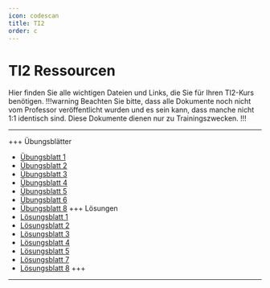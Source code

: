 ```yaml
---
icon: codescan
title: TI2
order: c
---
```

# TI2 Ressourcen
Hier finden Sie alle wichtigen Dateien und Links, die Sie für Ihren TI2-Kurs benötigen. 
!!!warning
Beachten Sie bitte, dass alle Dokumente noch nicht vom Professor veröffentlicht wurden und es sein kann, dass manche nicht 1:1 identisch sind. Diese Dokumente dienen nur zu Trainingszwecken.
!!!

---
+++ Übungsblätter
- [Übungsblatt 1](https://file.notion.so/f/f/14eb9d1c-3644-4fe5-8da8-0a750d05f18b/0d45cf73-4038-44f6-94a8-e1971073bb2a/Aufgabenblatt_01.pdf?id=0749bda7-6e95-4352-8ccc-26394b1fd573&table=block&spaceId=14eb9d1c-3644-4fe5-8da8-0a750d05f18b&expirationTimestamp=1715896800000&signature=xHbD5lFHBN81B1Mx0KV8PXDe_pm3SyoY2FEbeN0x_6I&downloadName=Blatt+01.pdf)
- [Übungsblatt 2](https://file.notion.so/f/f/14eb9d1c-3644-4fe5-8da8-0a750d05f18b/5364db22-a1c8-4f74-baa6-6a2909e2759b/Aufgabenblatt_02.pdf?id=bffbaf73-da7d-492e-863c-5a242ebd888e&table=block&spaceId=14eb9d1c-3644-4fe5-8da8-0a750d05f18b&expirationTimestamp=1715896800000&signature=T0KvNUxfmyVTJqVFM3sGAVnhn7So3zucsOsoCnu1dYI&downloadName=Blatt+02.pdf)
- [Übungsblatt 3](https://file.notion.so/f/f/14eb9d1c-3644-4fe5-8da8-0a750d05f18b/ce73081e-b4cb-407e-86b2-650bdb0ba7be/Aufgabenblatt_03.pdf?id=e25eaca8-adf6-4c70-b972-c671e619e865&table=block&spaceId=14eb9d1c-3644-4fe5-8da8-0a750d05f18b&expirationTimestamp=1715896800000&signature=6g2JlKY_Qw7bN75ZaoqDLohziVgx6OuAMcMB1cdLkjg&downloadName=Blatt+03.pdf)
- [Übungsblatt 4](https://file.notion.so/f/f/14eb9d1c-3644-4fe5-8da8-0a750d05f18b/5933ed93-997e-483a-a745-c15f2366fd44/ti-2-aufgaben-04.pdf?id=8daebce0-6cfc-4175-a08a-9b5c02a0dbd9&table=block&spaceId=14eb9d1c-3644-4fe5-8da8-0a750d05f18b&expirationTimestamp=1715896800000&signature=7X4dNqvLmQjB8Bj20ZOGav654csAxI-V4ug_TGIK6W8&downloadName=ti-2-aufgaben-04.pdf)
- [Übungsblatt 5](https://file.notion.so/f/f/14eb9d1c-3644-4fe5-8da8-0a750d05f18b/d198c96b-1801-4abc-b8c9-4bd090b887cb/Blatt_5.pdf?id=a00712b4-3dd3-4626-8089-92411feb12de&table=block&spaceId=14eb9d1c-3644-4fe5-8da8-0a750d05f18b&expirationTimestamp=1715896800000&signature=VzzqtoXpZlg237M5RzJPe1Gx16xgMxj14HHwZ1ZHCJY&downloadName=Blatt+5.pdf)
- [Übungsblatt 6](https://file.notion.so/f/f/14eb9d1c-3644-4fe5-8da8-0a750d05f18b/a021a1eb-42fb-47cc-a0e6-f67a8794b928/Blatt_6.pdf?id=041e2236-6c60-4981-8b2a-4523315c2d76&table=block&spaceId=14eb9d1c-3644-4fe5-8da8-0a750d05f18b&expirationTimestamp=1715896800000&signature=jcDzQ115sVulgUqibga2sMjhqb0O_VvUuXV9nIirtC8&downloadName=Blatt+6.pdf)
- [Übungsblatt 8](https://file.notion.so/f/f/14eb9d1c-3644-4fe5-8da8-0a750d05f18b/c45eaf3c-ef5a-474f-ac0b-ec95926bb5f1/ti-2-aufgaben-08.pdf?id=12e4a720-ec02-48f0-949f-26cdeea2748e&table=block&spaceId=14eb9d1c-3644-4fe5-8da8-0a750d05f18b&expirationTimestamp=1715896800000&signature=vtGJ9-NKAQpqWm6jgiBRZI2CgNlwNgysysfNPTF5ikg&downloadName=aufgabe-08.pdf)
+++ Lösungen
- [Lösungsblatt 1](https://file.notion.so/f/f/14eb9d1c-3644-4fe5-8da8-0a750d05f18b/2251f357-250e-4652-a5e7-9b7cb169eadb/TI_01_Losung.pdf?id=66c22569-dfac-4460-9162-7741a91e6a8a&table=block&spaceId=14eb9d1c-3644-4fe5-8da8-0a750d05f18b&expirationTimestamp=1715896800000&signature=EY6moAlKtZCCKmub7VzFtxFo3-b5BF-IsSqXVj2OhuA&downloadName=TI+01+Lo%CC%88sung.pdf)
- [Lösungsblatt 2](https://file.notion.so/f/f/14eb9d1c-3644-4fe5-8da8-0a750d05f18b/8ff57a75-4f1e-48d1-9f76-70b3e8fc217e/2.pdf?id=36671ace-347e-4a7a-bd05-e76104db689e&table=block&spaceId=14eb9d1c-3644-4fe5-8da8-0a750d05f18b&expirationTimestamp=1715896800000&signature=sjBG_CsRGcyUPhbi5k5QAH0oAHgnplNIHPc71BJ4hpk&downloadName=2.pdf)
- [Lösungsblatt 3](https://file.notion.so/f/f/14eb9d1c-3644-4fe5-8da8-0a750d05f18b/66e5674e-e056-461c-a3d2-f775ee198d8c/3.pdf?id=11dced04-eecc-4758-8f1e-24d48b5de2c9&table=block&spaceId=14eb9d1c-3644-4fe5-8da8-0a750d05f18b&expirationTimestamp=1715896800000&signature=YxtaGj6jyFgN13cpuKh3gW7I1oztgnPuxgVtvvHm3_U&downloadName=3.pdf)
- [Lösungsblatt 4](https://file.notion.so/f/f/14eb9d1c-3644-4fe5-8da8-0a750d05f18b/f2140c0f-0b32-4493-91a1-e8ba0ee57081/4.pdf?id=9629fa15-51d0-40c0-95ea-7da8f60ef835&table=block&spaceId=14eb9d1c-3644-4fe5-8da8-0a750d05f18b&expirationTimestamp=1715896800000&signature=5kITwjJ0JfRoxHhQG4_0fzHLkCLEnBGWXK0NbMVwhFY&downloadName=4.pdf)
- [Lösungsblatt 5](https://file.notion.so/f/f/14eb9d1c-3644-4fe5-8da8-0a750d05f18b/e6614f15-2dbc-45b1-b241-09524f349311/Losung_5.pdf?id=118049cd-d94e-42fa-86a0-ca4202a2b310&table=block&spaceId=14eb9d1c-3644-4fe5-8da8-0a750d05f18b&expirationTimestamp=1715896800000&signature=ipBnL4p2TCk30xAdlKweyIHAGaOgOAD8HTGxc5cs6jE&downloadName=Lo%CC%88sung+5.pdf)
- [Lösungsblatt 7](https://file.notion.so/f/f/14eb9d1c-3644-4fe5-8da8-0a750d05f18b/9c734765-e419-4973-afab-30a384991f25/7.pdf?id=880cde21-8b25-4d69-8144-4ec0d35eaba8&table=block&spaceId=14eb9d1c-3644-4fe5-8da8-0a750d05f18b&expirationTimestamp=1715896800000&signature=_vzicbQD-xvEwLRYvB4Y_tu9cDwmTR_5mWluoWXbBKQ&downloadName=7.pdf)
- [Lösungsblatt 8](https://file.notion.so/f/f/14eb9d1c-3644-4fe5-8da8-0a750d05f18b/4ce44549-4d80-496b-8af1-f5ab0a89534c/8.pdf?id=03cf9437-7b0b-49c4-85c7-8ab8523e5889&table=block&spaceId=14eb9d1c-3644-4fe5-8da8-0a750d05f18b&expirationTimestamp=1715896800000&signature=xsR-Rke5CS0GeEY6CjB64uJhEj0U18u3AQxOo4_Fzps&downloadName=8.pdf)
+++

---
